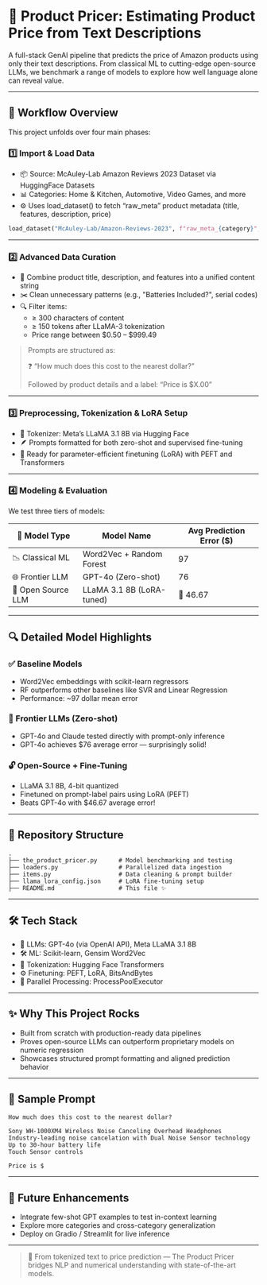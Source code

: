 # 🧠 Product Pricer: Estimating Product Price from Text Descriptions

A full-stack GenAI pipeline that predicts the price of Amazon products using only their text descriptions. From classical ML to cutting-edge open-source LLMs, we benchmark a range of models to explore how well language alone can reveal value.

---

## 🚀 Workflow Overview

This project unfolds over four main phases:

### 1️⃣ Import & Load Data
- 📦 Source: McAuley-Lab Amazon Reviews 2023 Dataset via HuggingFace Datasets
- 📊 Categories: Home & Kitchen, Automotive, Video Games, and more
- ⚙️ Uses load_dataset() to fetch “raw_meta” product metadata (title, features, description, price)

```python
load_dataset("McAuley-Lab/Amazon-Reviews-2023", f"raw_meta_{category}", split="full")
```

---

### 2️⃣ Advanced Data Curation
- 🧽 Combine product title, description, and features into a unified content string
- ✂️ Clean unnecessary patterns (e.g., "Batteries Included?", serial codes)
- 🔍 Filter items:
  - ≥ 300 characters of content
  - ≥ 150 tokens after LLaMA-3 tokenization
  - Price range between $0.50 – $999.49

> Prompts are structured as:
>
> ❓ “How much does this cost to the nearest dollar?”
>
> Followed by product details and a label: “Price is $X.00”

---

### 3️⃣ Preprocessing, Tokenization & LoRA Setup
- 🤖 Tokenizer: Meta’s LLaMA 3.1 8B via Hugging Face
- 🪶 Prompts formatted for both zero-shot and supervised fine-tuning
- 🔧 Ready for parameter-efficient finetuning (LoRA) with PEFT and Transformers

---

### 4️⃣ Modeling & Evaluation

We test three tiers of models:

| 🧪 Model Type        | Model Name               | Avg Prediction Error ($) |
|---------------------|--------------------------|---------------------------|
| 📉 Classical ML      | Word2Vec + Random Forest | 97                        |
| 🌐 Frontier LLM      | GPT-4o (Zero-shot)       | 76                        |
| 🌱 Open Source LLM   | LLaMA 3.1 8B (LoRA-tuned) | 🚀 46.67                 |

---

## 🔍 Detailed Model Highlights

### ✅ Baseline Models
- Word2Vec embeddings with scikit-learn regressors
- RF outperforms other baselines like SVR and Linear Regression
- Performance: ~97 dollar mean error

### 🤯 Frontier LLMs (Zero-shot)
- GPT-4o and Claude tested directly with prompt-only inference
- GPT-4o achieves $76 average error — surprisingly solid!

### 🔓 Open-Source + Fine-Tuning
- LLaMA 3.1 8B, 4-bit quantized
- Finetuned on prompt-label pairs using LoRA (PEFT)
- Beats GPT-4o with $46.67 average error!

---

## 📁 Repository Structure

```
.
├── the_product_pricer.py      # Model benchmarking and testing
├── loaders.py                 # Parallelized data ingestion
├── items.py                   # Data cleaning & prompt builder
├── llama_lora_config.json     # LoRA fine-tuning setup
├── README.md                  # This file ✨
```

---

## 🛠️ Tech Stack

- 🧠 LLMs: GPT-4o (via OpenAI API), Meta LLaMA 3.1 8B
- 🛠️ ML: Scikit-learn, Gensim Word2Vec
- 🔧 Tokenization: Hugging Face Transformers
- ⚙️ Finetuning: PEFT, LoRA, BitsAndBytes
- 🔄 Parallel Processing: ProcessPoolExecutor

---

## ✨ Why This Project Rocks

- Built from scratch with production-ready data pipelines
- Proves open-source LLMs can outperform proprietary models on numeric regression
- Showcases structured prompt formatting and aligned prediction behavior

---

## 📌 Sample Prompt

```
How much does this cost to the nearest dollar?

Sony WH-1000XM4 Wireless Noise Canceling Overhead Headphones
Industry-leading noise cancelation with Dual Noise Sensor technology
Up to 30-hour battery life
Touch Sensor controls

Price is $
```

---

## 📍 Future Enhancements

- Integrate few-shot GPT examples to test in-context learning
- Explore more categories and cross-category generalization
- Deploy on Gradio / Streamlit for live inference

---

> 🧠 From tokenized text to price prediction — The Product Pricer bridges NLP and numerical understanding with state-of-the-art models.

